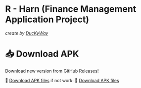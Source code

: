 # R - Harn (Finance Management Application Project)
_create by [DucKyWay](https://github.com/DucKyWay)_

# 📥 Download APK
Download new version from GitHub Releases!

🔗 [Download APK files](https://github.com/DucKyWay/finance-management/releases)
if not work:
🔗 [Download APK files](https://github.com/DucKyWay/finance-management/blob/main/app/build/outputs/apk/debug/app-debug.apk)